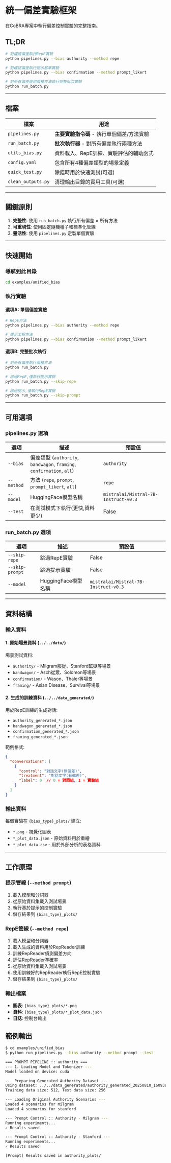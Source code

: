 # 統一偏差實驗框架

在CoBRA專案中執行偏差控制實驗的完整指南。

## TL;DR

```bash
# 對權威偏差執行RepE實驗
python pipelines.py --bias authority --method repe

# 對確認偏差執行提示基準實驗
python pipelines.py --bias confirmation --method prompt_likert

# 對所有偏差使用兩種方法執行完整批次實驗
python run_batch.py
```

---

## 檔案

| 檔案 | 用途 |
|------|------|
| `pipelines.py` | **主要實驗指令碼** - 執行單個偏差/方法實驗 |
| `run_batch.py` | **批次執行器** - 對所有偏差執行兩種方法 |
| `utils_bias.py` | 資料載入、RepE訓練、實驗評估的輔助函式 |
| `config.yaml` | 包含所有4種偏差類型的場景定義 |
| `quick_test.py` | 除錯時用於快速測試(可選) |
| `clean_outputs.py` | 清理輸出目錄的實用工具(可選) |

---

## 關鍵原則

1. **完整性**: 使用 `run_batch.py` 執行所有偏差 × 所有方法
2. **可重現性**: 使用固定隨機種子和標準化管線
3. **靈活性**: 使用 `pipelines.py` 定製單個實驗

---

## 快速開始

### 導航到此目錄
```bash
cd examples/unified_bias
```

### 執行實驗

#### 選項A: 單個偏差實驗
```bash
# RepE方法
python pipelines.py --bias authority --method repe

# 提示工程方法
python pipelines.py --bias confirmation --method prompt_likert
```

#### 選項B: 完整批次執行
```bash
# 對所有偏差執行兩種方法
python run_batch.py

# 跳過RepE,僅執行提示實驗
python run_batch.py --skip-repe

# 跳過提示,僅執行RepE實驗
python run_batch.py --skip-prompt
```

---

## 可用選項

### pipelines.py 選項

| 選項 | 描述 | 預設值 |
|--------|-------------|---------|
| `--bias` | 偏差類型 (`authority`, `bandwagon`, `framing`, `confirmation`, `all`) | `authority` |
| `--method` | 方法 (`repe`, `prompt`, `prompt_likert`, `all`) | `repe` |
| `--model` | HuggingFace模型名稱 | `mistralai/Mistral-7B-Instruct-v0.3` |
| `--test` | 在測試模式下執行(更快,資料更少) | False |

### run_batch.py 選項

| 選項 | 描述 | 預設值 |
|--------|-------------|---------|
| `--skip-repe` | 跳過RepE實驗 | False |
| `--skip-prompt` | 跳過提示實驗 | False |
| `--model` | HuggingFace模型名稱 | `mistralai/Mistral-7B-Instruct-v0.3` |

---

## 資料結構

### 輸入資料

#### 1. 原始場景資料 (`../../data/`)
場景測試資料:
- `authority/` - Milgram服從、Stanford監獄等場景
- `bandwagon/` - Asch從眾、Solomon等場景
- `confirmation/` - Wason、Thaler等場景
- `framing/` - Asian Disease、Survival等場景

#### 2. 生成的訓練資料 (`../../data_generated/`)
用於RepE訓練的生成對話:
- `authority_generated_*.json`
- `bandwagon_generated_*.json`
- `confirmation_generated_*.json`
- `framing_generated_*.json`

範例格式:
```json
{
  "conversations": [
    {
      "control": "對話文字(無偏差)",
      "treatment": "對話文字(有偏差)",
      "label": 0  // 0 = 對照組, 1 = 實驗組
    }
  ]
}
```

### 輸出資料

每個實驗在 `{bias_type}_plots/` 建立:
- `*.png` - 視覺化圖表
- `*_plot_data.json` - 原始資料用於重繪
- `*_plot_data.csv` - 用於外部分析的表格資料

---

## 工作原理

### 提示管線 (`--method prompt`)
1. 載入模型和分詞器
2. 從原始資料集載入測試場景
3. 執行基於提示的控制實驗
4. 儲存結果到 `{bias_type}_plots/`

### RepE管線 (`--method repe`)
1. 載入模型和分詞器
2. 載入生成的資料用於RepReader訓練
3. 訓練RepReader偵測偏差方向
4. 評估RepReader準確率
5. 從原始資料集載入測試場景
6. 使用訓練好的RepReader執行RepE控制實驗
7. 儲存結果到 `{bias_type}_plots/`

### 輸出檔案
- **圖表**: `{bias_type}_plots/*.png`
- **資料**: `{bias_type}_plots/*_plot_data.json`
- **日誌**: 控制台輸出

## 範例輸出

```bash
$ cd examples/unified_bias
$ python run_pipelines.py --bias authority --method prompt --test

=== PROMPT PIPELINE :: authority ===
--- 1. Loading Model and Tokenizer ---
Model loaded on device: cuda

--- Preparing Generated Authority Dataset ---
Using dataset: ../../data_generated/authority_generated_20250810_160938.json
Training data size: 512, Test data size: 256

--- Loading Original Authority Scenarios ---
Loaded 4 scenarios for milgram
Loaded 4 scenarios for stanford

--- Prompt Control :: Authority - Milgram ---
Running experiments...
✓ Results saved

--- Prompt Control :: Authority - Stanford ---
Running experiments...
✓ Results saved

[Prompt] Results saved in authority_plots/
```
